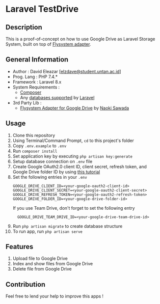 # Laravel TestDrive

## Description

This is a proof-of-concept on how to use Google Drive as Laravel Storage System, built on top of [Flysystem adapter](https://github.com/thephpleague/flysystem).

## General Information

-   Author : David Eleazar [[elzdave@student.untan.ac.id](mailto:elzdave@student.untan.ac.id)]
-   Prog. Lang : PHP 7.4.\*
-   Framework : Laravel 8.x
-   System Requirements :
    -   [Composer](https://getcomposer.org/)
    -   Any [databases supported](https://laravel.com/docs/8.x/database) by [Laravel](https://laravel.com)
-   3rd Party Lib :
    -   [Flysystem Adapter for Google Drive](https://github.com/nao-pon/flysystem-google-drive) by [Naoki Sawada](https://github.com/nao-pon)

## Usage

1. Clone this repository
2. Using Terminal/Command Prompt, `cd` to this project's folder
3. Copy `.env.example` to `.env`
4. Run `composer install`
5. Set application key by executing `php artisan key:generate`
6. Setup database connection on `.env` file
7. Create Google OAuth2.0 client ID, client secret, refresh token, and Google Drive folder ID by using [this tutorial](https://github.com/ivanvermeyen/laravel-google-drive-demo#create-your-google-drive-api-keys)
8. Set the following entries in your `.env`
    ```
    GOOGLE_DRIVE_CLIENT_ID=<your-google-oauth2-client-id>
    GOOGLE_DRIVE_CLIENT_SECRET=<your-google-oauth2-client-secret>
    GOOGLE_DRIVE_REFRESH_TOKEN=<your-google-oauth2-refresh-token>
    GOOGLE_DRIVE_FOLDER_ID=<your-google-drive-folder-id>
    ```
    If you use Team Drive, don't forget to set the following entry
    ```
      GOOGLE_DRIVE_TEAM_DRIVE_ID=<your-google-drive-team-drive-id>
    ```
9. Run `php artisan migrate` to create database structure
10. To run app, run `php artisan serve`

## Features

1. Upload file to Google Drive
2. Index and show files from Google Drive
3. Delete file from Google Drive

## Contribution

Feel free to lend your help to improve this apps !
